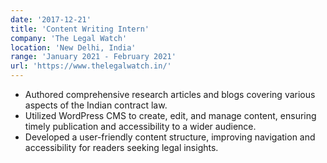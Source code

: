 ```yaml
---
date: '2017-12-21'
title: 'Content Writing Intern'
company: 'The Legal Watch'
location: 'New Delhi, India'
range: 'January 2021 - February 2021'
url: 'https://www.thelegalwatch.in/'
---
```


- Authored comprehensive research articles and blogs covering various aspects of the Indian contract law.
- Utilized WordPress CMS to create, edit, and manage content, ensuring timely publication and accessibility to a wider audience.
- Developed a user-friendly content structure, improving navigation and accessibility for readers seeking legal insights.
